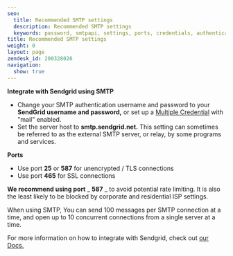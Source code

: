 ```yaml
---
seo:
  title: Recommended SMTP settings
  description: Recommended SMTP settings
  keywords: password, smtpapi, settings, ports, credentials, authentication, username, integration, smtp, auth, server, port, relay, external, setup, smtp.sendgrid.net
title: Recommended SMTP settings
weight: 0
layout: page
zendesk_id: 200328026
navigation:
  show: true
---
```


 **Integrate with Sendgrid using SMTP**

- Change your SMTP authentication username and password to your **SendGrid&nbsp;username and password,** or set up a [Multiple Credential](https://sendgrid.com/docs/User_Guide/multiple_credentials.html) with "mail" enabled.&nbsp;
- Set the server host to **smtp.sendgrid.net.** This setting can sometimes be referred to as the external SMTP server, or relay, by some programs and&nbsp;services.

**Ports**

- Use port **25** or **587** for unencrypted / TLS&nbsp;connections
- Use port **465** for SSL connections

**We recommend using port** _ **587** _ to avoid potential rate limiting. It is also the least likely to be blocked by corporate and residential ISP settings.&nbsp;

When using SMTP, You can send 100 messages per SMTP connection at a time, and open up to 10 concurrent connections from a single server at a time.

For more information on how to integrate with Sendgrid, check out [our Docs.](https://sendgrid.com/docs/Integrate/index.html)

